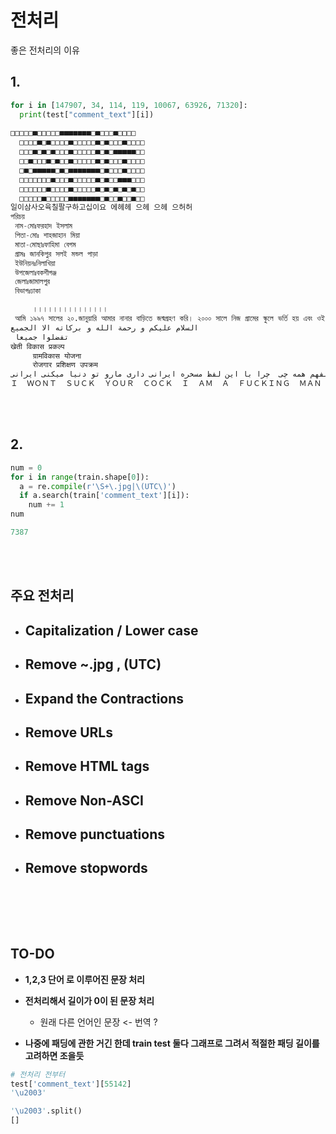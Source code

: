 # 전처리       

좋은 전처리의 이유   

## 1. 

```python
for i in [147907, 34, 114, 119, 10067, 63926, 71320]:
  print(test["comment_text"][i])
  
□□□□□■□□□□□■■■■■■■□■□□□■□□□□ 
  □□□□■□■□□□□■□□□□□■□■□□□■□□□□ 
  □□□■□■□■□□□■□□□□□■□■□■■■■■□□ 
  □□■□□□■□■□□■□□□□□■□■□□□■□□□□ 
  □■□■■■■■□■□■■■■■■■□■□□□■□□□□ 
  □□□□□□□■□□□■□□□□□■□■□□■■■□□□ 
  □□□□□□■□□□□■□□□□□■□■□■□■□■□□ 
  □□□□□■□□□□□■■■■■■■□■□□■□□■□□
일이삼사오육칠팔구하고십이요 에헤헤 으헤 으헤 으허허
পরিচয়   
 নাম-মোঃফরহাদ ইসলাম 
 পিতা-মোঃ শাহজাহান মিয়া 
 মাতা-মোছাঃফাহিমা বেগম 
 গ্রামঃ জানকিপুর সলই মন্ডল পাড়া 
 ইউনিয়নঃনিলাখিয়া 
 উপজেলাঃবকশীগঞ্জ 
 জেলাঃজামালপুর  
 বিভাগঃঢাকা 

     ।।।।।।।।।।।।।।। 
 আমি ১৯৯৭ সালের ২০.জানুয়ারি আমার নানার বাড়িতে জন্মগ্রহণ করি। ২০০০ সালে নিজ গ্রামের স্কুলে ভর্তি হয় এবং ওই স্কুল থেকেই প্রাইমারি লেবেল শেষ করি।২০০৬ সালে ভর্তি নিজ ইউনিয়নের নিলাখিয়া আর জে পাইলট উচ্চ বিদ্যালয়ে ৬ষ্ঠ শ্রেনীতে এবং সেখানে ক্লাস এইট পর্যন্ত পড়ি।। পরে ভর্তি হই বকশীগঞ্জ টি.ভি.আই  এ সেখান থেকে ২০১২ সালে এস এস সি পাশ করি।তার পর টেক্সটাইল এ ডিপ্লোমা করার জন্য ভর্তি হলাম শহীদ আব্দুর রব সেরনিয়াবাত টেক্সটাইল ইঞ্জিনিয়ারিং কলেজ,বরিশাল। বর্তমানে আমি এই কলেজে ৬ষ্ঠ সেমিস্টার এর এক জন ছাত্র।।
السلام عليكم و رحمة الله و بركاته الا الجميع 
 تفضلوا جميعا
खेती विकास प्रकल्प 
     ग्रामविकास योजना 
     रोजगार प्रशिक्षण उपक्रम
آخه‌ آدم نفهم همه‌ چی  چرا با این لفظ مسخره‌ ایرانی داری مارو تو دنیا میکنی ایرانی.
﻿Ｉ  ＷＯＮＴ  ＳＵＣＫ  ＹＯＵＲ  ＣＯＣＫ  Ｉ  ＡＭ  Ａ  ＦＵＣＫＩＮＧ  ＭＡＮ  ＡＮＤ  Ｉ  ＡＭ  ＮＯＴ  ＧＡＹ．  Ｆｕｃｋｉｎｇ  ＥＶＥＲＹ  ＤＡＹ  ｔｈｅ  ｓａｍｅ  ｓｈｉｔ．  ＇＇ＳＵＣＫ  ＭＹ  ＣＯＣＫ  ＤＵＤＥ＇＇  Ｉ  ｈａｖｅ  ａ  ｗｉｆｅ  ｙｏｕ  ｐｉｅｃｅ  ｏｆ  ｓｈｉｔ  Ｉ  ＡＭ  ＡＳ  ＳＴＲＡＩＧＨＴ  ＡＳ  ＳＰＡＧＨＥＴＴＩ  ＹＯＵ  ,,, 생략 ,,, 
```

<br/>

<br/>

## 2.    

```python
num = 0
for i in range(train.shape[0]):
  a = re.compile(r'\S+\.jpg|\(UTC\)')
  if a.search(train['comment_text'][i]):
    num += 1
num

7387
```

<br/>

<br/>

## 주요 전처리         

- ## Capitalization / Lower case

- ## Remove ~.jpg , (UTC)

- ## Expand the Contractions

- ## Remove URLs

- ## Remove HTML tags

- ## Remove Non-ASCI

- ## Remove punctuations

- ## Remove stopwords

​        

<br/>

<br/>

## TO-DO      

- __1,2,3 단어 로 이루어진 문장 처리__    

- __전처리해서 길이가 0이 된 문장 처리__   

  - 원래 다른 언어인 문장  <- 번역 ?

- __나중에 패딩에 관한 거긴 한데 train test 둘다 그래프로 그려서 적절한 패딩 길이를 고려하면 조을듯__          

  

```python
# 전처리 전부터 
test['comment_text'][55142]
'\u2003'

'\u2003'.split()
[]
```

